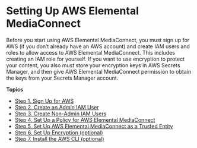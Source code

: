 # Setting Up AWS Elemental MediaConnect<a name="setting-up"></a>

Before you start using AWS Elemental MediaConnect, you must sign up for AWS \(if you don’t already have an AWS account\) and create IAM users and roles to allow access to AWS Elemental MediaConnect\. This includes creating an IAM role for yourself\. If you want to use encryption to protect your content, you also must store your encryption keys in AWS Secrets Manager, and then give AWS Elemental MediaConnect permission to obtain the keys from your Secrets Manager account\.

**Topics**
+ [Step 1\. Sign Up for AWS](setting-up-aws-sign-up.md)
+ [Step 2\. Create an Admin IAM User](setting-up-IAM-admin-user.md)
+ [Step 3\. Create Non\-Admin IAM Users](setting-up-create-nonadmin-IAM-users.md)
+ [Step 4\. Set Up a Policy for AWS Elemental MediaConnect](setting-up-policy-for-mediaconnect.md)
+ [Step 5\. Set Up AWS Elemental MediaConnect as a Trusted Entity](setting-up-mediaconnect-trusted-entity.md)
+ [Step 6\. Set Up Encryption \(optional\)](setting-up-encryption.md)
+ [Step 7\. Install the AWS CLI \(optional\)](setting-up-install-cli.md)